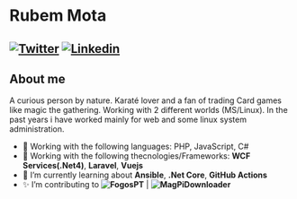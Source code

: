 # Rubem Mota
[![Twitter](https://img.shields.io/twitter/url?label=Rubemlrm&logo=twitter&style=for-the-badge&url=https%3A%2F%2Ftwitter.com%2Frubemlrm)](https://twitter.com/intent/tweet?text=Wow:&url=https%3A%2F%2Ftwitter.com%2Frubemlrm)
[![Linkedin](https://img.shields.io/twitter/url?label=Rubemlrm&logo=linkedin&style=for-the-badge&url=https%3A%2F%2Fwww.linkedin.com%2Fin%2Frubemlrm)](https://www.linkedin.com/in/rubemlrm)
---

## About me

A curious person by nature. Karaté lover and a fan of trading Card games like magic the gathering. Working with 2 different worlds (MS/Linux). In the past years i have worked mainly for web and some linux system administration.

- :hammer: Working with the following languages:  PHP, JavaScript, C# 
- 🔭 Working with the following thecnologies/Frameworks:  **WCF Services(.Net4)**, **Laravel**, **Vuejs** 
- 🌱 I’m currently learning about **Ansible**, **.Net Core**, **GitHub Actions**
- ✨ I’m contributing to **![FogosPT](https://github.com/FogosPT/fogospt)** | **![MagPiDownloader](https://github.com/joergi/MagPiDownloader)**
